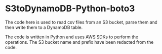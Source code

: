 # S3toDynamoDB-Python-boto3
The code here is used to read csv files from an S3 bucket, parse them and then write them to a DynamoDB table.

The code is written in Python and uses AWS SDKs to perform the operations. The S3 bucket name and prefix have been redacted from the code. 
